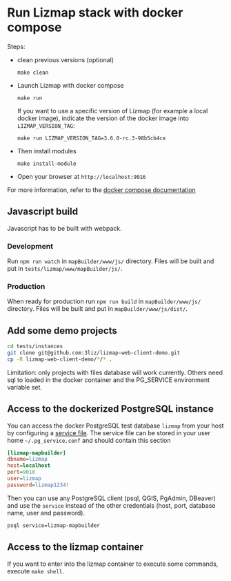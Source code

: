 # Run Lizmap stack with docker compose

Steps:

- clean previous versions (optional)
  ```
  make clean
  ```
- Launch Lizmap with docker compose
  ```
  make run
  ```
  If you want to use a specific version of Lizmap (for example a local docker image),
  indicate the version of the docker image into `LIZMAP_VERSION_TAG`:
  ```
  make run LIZMAP_VERSION_TAG=3.6.0-rc.3-98b5cb4ce
  ```
- Then install modules
  ```
  make install-module
  ```

- Open your browser at `http://localhost:9016`

For more information, refer to the [docker compose documentation](https://docs.docker.com/compose/)

## Javascript build

Javascript has to be built with webpack.

### Development

Run `npm run watch` in `mapBuilder/www/js/` directory. Files will be built and put in `tests/lizmap/www/mapBuilder/js/`.

### Production

When ready for production run `npm run build` in `mapBuilder/www/js/` directory. Files will be built and put in `mapBuilder/www/js/dist/`.

## Add some demo projects

```bash
cd tests/instances
git clone git@github.com:3liz/lizmap-web-client-demo.git
cp -R lizmap-web-client-demo/*/* .
```

Limitation: only projects with files database will work currently. Others need sql to loaded in the docker container and the PG_SERVICE environment variable set.

## Access to the dockerized PostgreSQL instance

You can access the docker PostgreSQL test database `lizmap` from your host by configuring a
[service file](https://docs.qgis.org/latest/en/docs/user_manual/managing_data_source/opening_data.html#postgresql-service-connection-file).
The service file can be stored in your user home `~/.pg_service.conf` and should contain this section

```ini
[lizmap-mapbuilder]
dbname=lizmap
host=localhost
port=9018
user=lizmap
password=lizmap1234!
```

Then you can use any PostgreSQL client (psql, QGIS, PgAdmin, DBeaver) and use the `service`
instead of the other credentials (host, port, database name, user and password).

```bash
psql service=lizmap-mapbuilder
```

## Access to the lizmap container

If you want to enter into the lizmap container to execute some commands, 
execute `make shell`.
